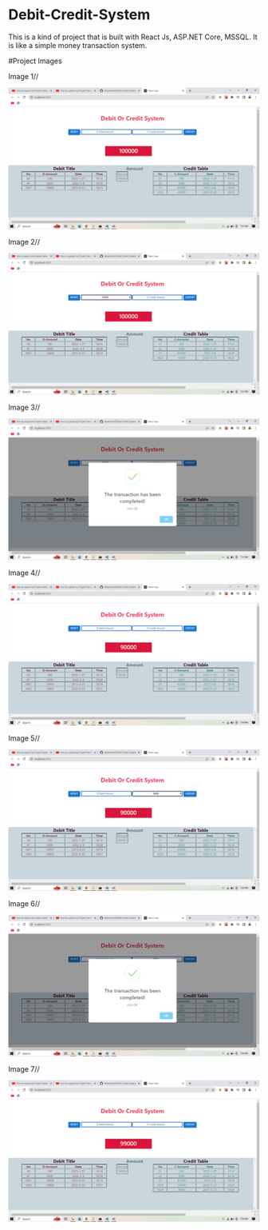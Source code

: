 # Debit-Credit-System

This is a kind of project that is built with React Js, ASP.NET Core, MSSQL. It is like a simple money transaction system.

#Project Images

Image 1//

<img src="Project-images/1.png"/>

Image 2//

<img src="Project-images/2.png"/>

Image 3//

<img src="Project-images/3.png"/>

Image 4//

<img src="Project-images/4.png"/>

Image 5//

<img src="Project-images/5.png"/>

Image 6//

<img src="Project-images/6.png"/>

Image 7//

<img src="Project-images/7.png"/>
